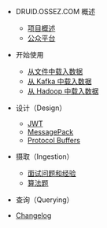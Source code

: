 - DRUID.OSSEZ.COM 概述
  - [项目概述](README.md)
  - [公众平台](CONTACT.md)

- 开始使用
  - [从文件中载入数据](yong-zhou/ling-ling/mao-ping-li-cun/index.md)
  - [从 Kafka 中载入数据](yong-zhou/ling-ling/tang-fu-cun/index.md)
  - [从 Hadoop 中载入数据](yong-zhou/ling-ling/zhao-jia-wan-cun/index.md)
  
- 设计（Design）
  - [JWT](jwt/README.md)
  - [MessagePack](message-pack/index.md)
  - [Protocol Buffers](protocol-buffers/index.md)

- 摄取（Ingestion）
  - [面试问题和经验](interview/index.md)
  - [算法题](algorithm/index.md)
- 查询（Querying）

- [Changelog](changelog.md)